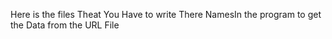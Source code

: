 Here is the files Theat You Have to write There NamesIn the program to get the Data from the URL File
